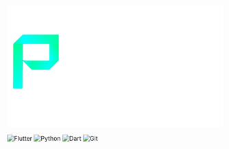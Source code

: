 [![Header](https://github.com/ph2n1a/ph2n1a/blob/main/assets/banner.png)](https://t.me/ph2n1a)


![Flutter](https://img.shields.io/badge/-Flutter-000000?style=for-the-badge&logo=flutter&logoColor=00FFCB)
![Python](https://img.shields.io/badge/-Python-000000?style=for-the-badge&logo=python&logoColor=00FFCB)
![Dart](https://img.shields.io/badge/-Dart-000000?style=for-the-badge&logo=dart&logoColor=00FFCB)
![Git](https://img.shields.io/badge/-Git-000000?style=for-the-badge&logo=git&logoColor=00FFCB)